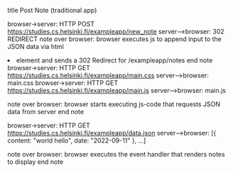 title Post Note (traditional app)

browser->server: HTTP POST https://studies.cs.helsinki.fi/exampleapp/new_note
server-->browser: 302 REDIRECT
note over browser:
browser executes js to append input to the JSON data 
via html <li> element
and sends a 302 Redirect for /exampleapp/notes
end note
browser->server: HTTP GET https://studies.cs.helsinki.fi/exampleapp/main.css
server-->browser: main.css
browser->server: HTTP GET https://studies.cs.helsinki.fi/exampleapp/main.js
server-->browser: main.js

note over browser:
browser starts executing js-code
that requests JSON data from server 
end note

browser->server: HTTP GET https://studies.cs.helsinki.fi/exampleapp/data.json
server-->browser: [{ content: "world hello", date: "2022-09-11" }, ...]

note over browser:
browser executes the event handler
that renders notes to display
end note
